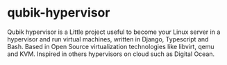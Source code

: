 # qubik-hypervisor
Qubik hypervisor is a Little project useful to become your Linux server in a hypervisor and run virtual machines, written in Django, Typescript and Bash. Based in Open Source virtualization technologies like libvirt, qemu and KVM. Inspired in others hypervisors on cloud such as Digital Ocean.
